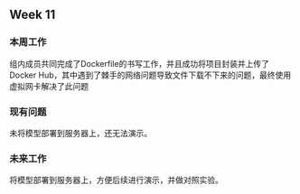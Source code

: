 ## Week 11

### 本周工作

组内成员共同完成了Dockerfile的书写工作，并且成功将项目封装并上传了Docker Hub，其中遇到了棘手的网络问题导致文件下载不下来的问题，最终使用虚拟网卡解决了此问题

### 现有问题

未将模型部署到服务器上，还无法演示。

### 未来工作

将模型部署到服务器上，方便后续进行演示，并做对照实验。